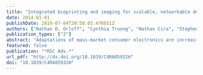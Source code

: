 ```yaml
---
title: "Integrated bioprinting and imaging for scalable, networkable desktop experimentation"
date: 2014-01-01
publishDate: 2019-07-04T20:58:03.476651Z
authors: ["Nathan D. Orloff", "Cynthia Truong", "Nathan Cira", "Stephen Koo", "Andrea Hamilton", "Sean Choi", "Victoria Wu", "Ingmar H. Riedel-Kruse"]
publication_types: ["2"]
abstract: "Adaptations of mass-market consumer electronics are increasingly used to aid experimentation in engineering, life sciences, and education. Inspired by recent bioprinting and imaging research, we have developed a low-cost, networkable, scalable bioprinter with integrated imaging that enables automated fluid deposition with monitoring biological materials over a large area that can interface with standard plasticware. We re-engineered a desktop printer and scanner with mechanical workarounds (rather than software) to leverage the unmodified software, creating a complete system for ∼$700. We found that the resulting print accuracy and precision of this system were close to those of the unmodified printer and scanner. We demonstrate the reach of this system by printing multiple strains of Escherichia coli, performing quantitative time-lapse recordings of bacterial growth, and then separating different fluorescent strains according to color. A fluid-deposition and imaging platform, like the one developed here, could be integrated for do-it-yourself research, remote experimentation, and (on-line) education."
featured: false
publication: "*RSC Adv.*"
url_pdf: "http://dx.doi.org/10.1039/C4RA05932H"
doi: "10.1039/C4RA05932H"
---
```


